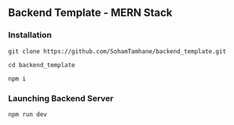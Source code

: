 ## Backend Template - MERN Stack

### Installation
```
git clone https://github.com/SohamTamhane/backend_template.git
```
```
cd backend_template
```
```
npm i
```

### Launching Backend Server
```
npm run dev
```
